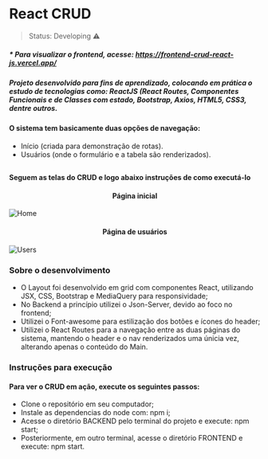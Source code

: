 <h1>React CRUD</h1>

> Status: Developing ⚠️

##### * Para visualizar o frontend, acesse: https://frontend-crud-react-js.vercel.app/

##### Projeto desenvolvido para fins de aprendizado, colocando em prática o estudo de tecnologias como: <strong>ReactJS (React Routes, Componentes Funcionais e de Classes com estado, Bootstrap, Axios, HTML5, CSS3, dentre outros.</strong>

#### O sistema tem basicamente duas opções de navegação:

+ Início (criada para demonstração de rotas).
+ Usuários (onde o formulário e a tabela são renderizados).

##

#### Seguem as telas do CRUD e logo abaixo instruções de como executá-lo

<h4 align="center">Página inicial</h4>

![Home](https://user-images.githubusercontent.com/46534422/176488979-cfac7857-8a27-4bb3-91f8-dcc48c72e4bc.png)

<h4 align="center">Página de usuários</h4>

![Users](https://user-images.githubusercontent.com/46534422/176489557-5ce6332b-7fae-4597-aff5-6f9fa3bf0ef2.png)

### Sobre o desenvolvimento

+ O Layout foi desenvolvido em grid com componentes React, utilizando JSX, CSS, Bootstrap e MediaQuery para responsividade;
+ No Backend a princípio utilizei o Json-Server, devido ao foco no frontend;
+ Utilizei o Font-awesome para estilização dos botões e ícones do header;
+ Utilizei o React Routes para a navegação entre as duas páginas do sistema, mantendo o header e o nav renderizados uma únicia vez, alterando apenas o conteúdo do Main.

### Instruções para execução

#### Para ver o CRUD em ação, execute os seguintes passos:

+ Clone o repositório em seu computador;
+ Instale as dependencias do node com: npm i;
+ Acesse o diretório BACKEND pelo terminal do projeto e execute: npm start;
+ Posteriormente, em outro terminal, acesse o diretório FRONTEND e execute: npm start.

##
